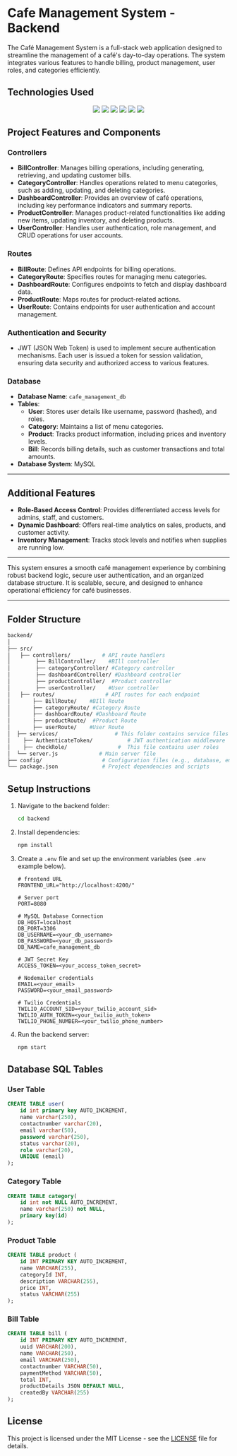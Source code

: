 # <div style="animation: fadeIn 2s;">Cafe Management System - Backend</div>

The Café Management System is a full-stack web application designed to streamline the management of a café's day-to-day operations. The system integrates various features to handle billing, product management, user roles, and categories efficiently.

## Technologies Used

<p align="center">
  <img src="https://img.shields.io/badge/Node.js-339933?style=for-the-badge&logo=node.js&logoColor=white" />
  <img src="https://img.shields.io/badge/Express.js-000000?style=for-the-badge&logo=express&logoColor=white" />
  <img src="https://img.shields.io/badge/MySQL-4479A1?style=for-the-badge&logo=mysql&logoColor=white" />
  <img src="https://img.shields.io/badge/JWT-000000?style=for-the-badge&logo=jsonwebtokens&logoColor=white" />
  <img src="https://img.shields.io/badge/Nodemailer-0078D4?style=for-the-badge&logo=microsoftoutlook&logoColor=white" />
  <img src="https://img.shields.io/badge/Twilio-F22F46?style=for-the-badge&logo=twilio&logoColor=white" />
</p>


## **Project Features and Components**

### **Controllers**
- **BillController**: Manages billing operations, including generating, retrieving, and updating customer bills.
- **CategoryController**: Handles operations related to menu categories, such as adding, updating, and deleting categories.
- **DashboardController**: Provides an overview of café operations, including key performance indicators and summary reports.
- **ProductController**: Manages product-related functionalities like adding new items, updating inventory, and deleting products.
- **UserController**: Handles user authentication, role management, and CRUD operations for user accounts.

### **Routes**
- **BillRoute**: Defines API endpoints for billing operations.
- **CategoryRoute**: Specifies routes for managing menu categories.
- **DashboardRoute**: Configures endpoints to fetch and display dashboard data.
- **ProductRoute**: Maps routes for product-related actions.
- **UserRoute**: Contains endpoints for user authentication and account management.

### **Authentication and Security**
- JWT (JSON Web Token) is used to implement secure authentication mechanisms. Each user is issued a token for session validation, ensuring data security and authorized access to various features.

### **Database**
- **Database Name**: `cafe_management_db`
- **Tables**:
  - **User**: Stores user details like username, password (hashed), and roles.
  - **Category**: Maintains a list of menu categories.
  - **Product**: Tracks product information, including prices and inventory levels.
  - **Bill**: Records billing details, such as customer transactions and total amounts.
- **Database System**: MySQL



---
## **Additional Features**
- **Role-Based Access Control**: Provides differentiated access levels for admins, staff, and customers.
- **Dynamic Dashboard**: Offers real-time analytics on sales, products, and customer activity.
- **Inventory Management**: Tracks stock levels and notifies when supplies are running low.

---

This system ensures a smooth café management experience by combining robust backend logic, secure user authentication, and an organized database structure. It is scalable, secure, and designed to enhance operational efficiency for café businesses.

---


## Folder Structure

```bash
backend/
│
├── src/
│   ├── controllers/          # API route handlers   
│        ├── BillController/    #BIll controller
│        ├── categoryController/ #Category controller
│        ├── dashboardController/ #Dashboard controller
│        ├── productController/  #Product controller
│        ├── userController/    #User controller
│   ├── routes/                # API routes for each endpoint
│       ├── BillRoute/    #BIll Route
│       ├── categoryRoute/ #Category Route
│       ├── dashboardRoute/ #Dashboard Route
│       ├── productRoute/  #Product Route
│       ├── userRoute/    #User Route
│  ├── services/                  # This folder contains service files
│    ├── AuthenticateToken/           # JWT authentication middleware
│    ├── checkRole/                #  This file contains user roles
│  └── server.js             # Main server file
├── config/                   # Configuration files (e.g., database, email credentials)
└── package.json              # Project dependencies and scripts
```

## Setup Instructions


1. Navigate to the backend folder:
   ```bash
   cd backend
   ```
2. Install dependencies:
   ```bash
   npm install
   ```
3. Create a `.env` file and set up the environment variables (see `.env` example below).
   ```plaintext
   # frontend URL
   FRONTEND_URL="http://localhost:4200/"

   # Server port
   PORT=8080

   # MySQL Database Connection
   DB_HOST=localhost
   DB_PORT=3306
   DB_USERNAME=<your_db_username>
   DB_PASSWORD=<your_db_password>
   DB_NAME=cafe_management_db

   # JWT Secret Key
   ACCESS_TOKEN=<your_access_token_secret>

   # Nodemailer credentials
   EMAIL=<your_email>
   PASSWORD=<your_email_password>

   # Twilio Credentials
   TWILIO_ACCOUNT_SID=<your_twilio_account_sid>
   TWILIO_AUTH_TOKEN=<your_twilio_auth_token>
   TWILIO_PHONE_NUMBER=<your_twilio_phone_number>
   ```
4. Run the backend server: 
   ```bash
   npm start
   ```







## Database SQL Tables

### User Table

```sql
CREATE TABLE user(
    id int primary key AUTO_INCREMENT,
    name varchar(250),
    contactnumber varchar(20),
    email varchar(50),
    password varchar(250),
    status varchar(20),
    role varchar(20),
    UNIQUE (email)
);
```

### Category Table

```sql
CREATE TABLE category(
    id int not NULL AUTO_INCREMENT,
    name varchar(250) not NULL,
    primary key(id)
);
```

### Product Table

```sql
CREATE TABLE product (
    id INT PRIMARY KEY AUTO_INCREMENT,
    name VARCHAR(255),
    categoryId INT,
    description VARCHAR(255),
    price INT,
    status VARCHAR(255)
);
```

### Bill Table

```sql
CREATE TABLE bill (
    id INT PRIMARY KEY AUTO_INCREMENT,
    uuid VARCHAR(200),
    name VARCHAR(250),
    email VARCHAR(250),
    contactnumber VARCHAR(50),
    paymentMethod VARCHAR(50),
    total INT,
    productDetails JSON DEFAULT NULL,
    createdBy VARCHAR(255)
);
```


## License

This project is licensed under the MIT License - see the [LICENSE](LICENSE) file for details.
